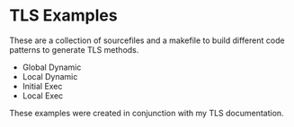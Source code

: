 # TLS Examples

These are a collection of sourcefiles and a makefile to build different code
patterns to generate TLS methods.

 - Global Dynamic
 - Local Dynamic
 - Initial Exec
 - Local Exec

These examples were created in conjunction with my TLS documentation.
